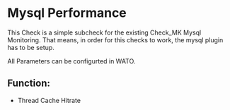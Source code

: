 # Mysql Performance

This Check is a simple subcheck for the existing Check_MK Mysql Monitoring. That means, in order for this checks to work,
the mysql plugin has to be setup.

All Parameters can be configurted in WATO.

## Function:
 - Thread Cache Hitrate
